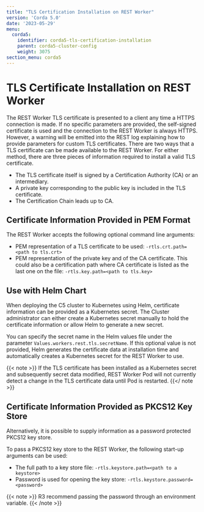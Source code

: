 ```yaml
---
title: "TLS Certification Installation on REST Worker"
version: 'Corda 5.0'
date: '2023-05-29'
menu:
  corda5:
    identifier: corda5-tls-certification-installation
    parent: corda5-cluster-config
    weight: 3075
section_menu: corda5
---
```


# TLS Certificate Installation on REST Worker

The REST Worker TLS certificate is presented to a client any time a HTTPS connection is made.
If no specific parameters are provided, the self-signed certificate is used and the connection to the REST Worker is always HTTPS. However, a warning will be emitted into the REST log explaining how to provide parameters for custom TLS certificates.
There are two ways that a TLS certificate can be made available to the REST Worker. For either method, there are three pieces of information required to install a valid TLS certificate.

* The TLS certificate itself is signed by a Certification Authority (CA) or an intermediary.
* A private key corresponding to the public key is included in the TLS certificate.
* The Certification Chain leads up to CA.

## Certificate Information Provided in PEM Format

The REST Worker accepts the following optional command line arguments: 

* PEM representation of a TLS certificate to be used: `-rtls.crt.path=<path to tls.crt>`
* PEM representation of the private key and of the CA certificate. This could also be a certification path where CA certificate is listed as the last one on the file: `-rtls.key.path=<path to tls.key>`

## Use with Helm Chart

When deploying the C5 cluster to Kubernetes using Helm, certificate information can be provided as a Kubernetes secret. 
The Cluster administrator can either create a Kubernetes secret manually to hold the certificate information or allow Helm to generate a new secret.

You can specify the secret name in the Helm values file under the parameter  `Values.workers.rest.tls.secretName`. If this optional value is not provided, Helm generates the certificate data at installation time and automatically creates a Kubernetes secret for the REST Worker to use.

{{< note >}}
If the TLS certificate has been installed as a Kubernetes secret and subsequently secret data modified, REST Worker Pod will not currently detect a change in the TLS certificate data until Pod is restarted.
{{</ note >}}

## Certificate Information Provided as PKCS12 Key Store

Alternatively, it is possible to supply information as a password protected PKCS12 key store.

To pass a PKCS12 key store to the REST Worker, the following start-up arguments can be used:

* The full path to a key store file: `-rtls.keystore.path=<path to a keystore>`
* Password is used for opening the key store: `-rtls.keystore.password=<password>`

{{< note >}}
R3 recommend passing the password through an environment variable.
{{< /note >}}